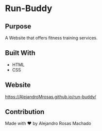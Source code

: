 # Run-Buddy

## Purpose
A Website that offers fitness training services.

## Built With
* HTML
* CSS

## Website
https://AlejandroMrosas.github.io/run-buddy/

## Contribution
Made with ❤️ by Alejandro Rosas Machado
